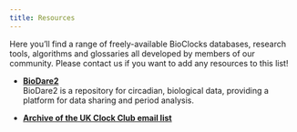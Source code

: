 ```yaml
---
title: Resources
---
```


Here you’ll find a range of freely-available BioClocks databases, research tools, algorithms and glossaries all developed by members of our community. Please contact us if you want to add any resources to this list!

- [**BioDare2**](https://biodare2.ed.ac.uk/)  
BioDare2 is a repository for circadian, biological data, providing a platform for data sharing and period analysis.

- [**Archive of the UK Clock Club email list**](https://www.jiscmail.ac.uk/cgi-bin/webadmin?A0=UKCLOCKCLUB)
